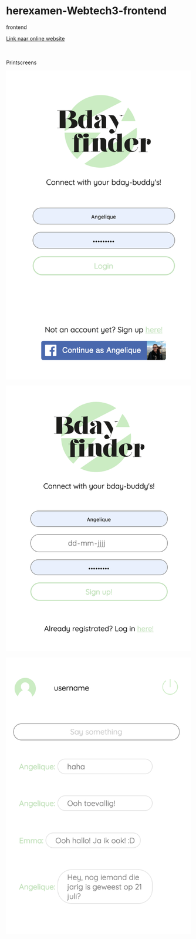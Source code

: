 # herexamen-Webtech3-frontend
frontend

[Link naar online website](https://birthday-chat.netlify.com)

 <br><br>Printscreens<br>

![Login](https://github.com/abuijzen/herexamen-Webtech3-frontend/blob/master/Schermafbeelding%202019-08-28%20om%2009.04.35.png)

![Signup](https://github.com/abuijzen/herexamen-Webtech3-frontend/blob/master/Schermafbeelding%202019-08-28%20om%2009.04.40.png)

![Chat](https://github.com/abuijzen/herexamen-Webtech3-frontend/blob/master/Schermafbeelding%202019-08-28%20om%2009.04.30.png)
